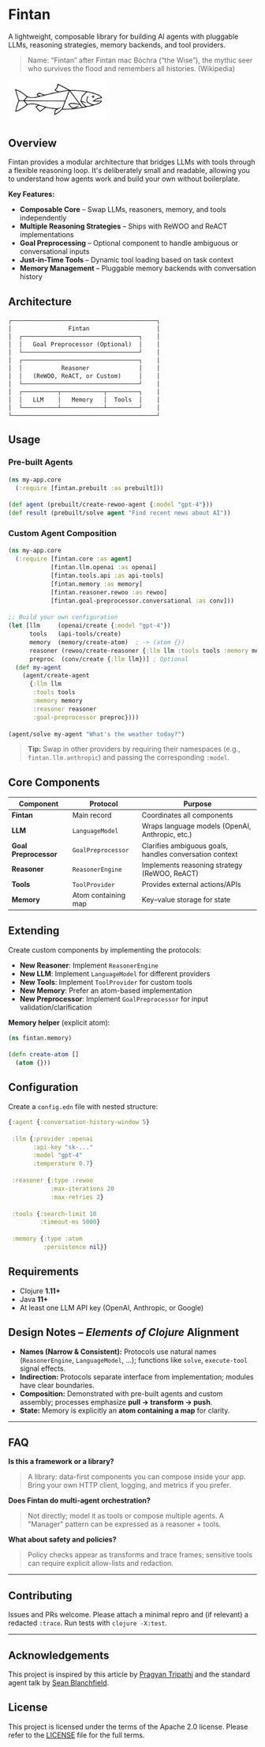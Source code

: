 # Fintan

A lightweight, composable library for building AI agents with pluggable LLMs, reasoning strategies, memory backends, and tool providers.

> Name: “Fintan” after Fintan mac Bóchra (“the Wise”), the mythic seer who survives the flood and remembers all histories. (Wikipedia)

[<img src="./assets/fintan_logo.svg" alt="Fintan" width="200">](https://github.com/rorycawley/fintan)

## Overview

Fintan provides a modular architecture that bridges LLMs with tools through a flexible reasoning loop. It's deliberately small and readable, allowing you to understand how agents work and build your own without boilerplate.

**Key Features:**

- **Composable Core** – Swap LLMs, reasoners, memory, and tools independently
- **Multiple Reasoning Strategies** – Ships with ReWOO and ReACT implementations
- **Goal Preprocessing** – Optional component to handle ambiguous or conversational inputs
- **Just-in-Time Tools** – Dynamic tool loading based on task context
- **Memory Management** – Pluggable memory backends with conversation history

## Architecture

```
┌─────────────────────────────────────────┐
│                Fintan                   │
│  ┌─────────────────────────────────┐    │
│  │   Goal Preprocessor (Optional)  │    │
│  └─────────────────────────────────┘    │
│  ┌─────────────────────────────────┐    │
│  │           Reasoner              │    │
│  │   (ReWOO, ReACT, or Custom)     │    │
│  └─────────────────────────────────┘    │
│  ┌──────────┬────────────┬─────────┐    │
│  │   LLM    │   Memory   │  Tools  │    │
│  └──────────┴────────────┴─────────┘    │
└─────────────────────────────────────────┘
```

## Usage

### Pre-built Agents

```clojure
(ns my-app.core
  (:require [fintan.prebuilt :as prebuilt]))

(def agent (prebuilt/create-rewoo-agent {:model "gpt-4"}))
(def result (prebuilt/solve agent "Find recent news about AI"))
```

### Custom Agent Composition

```clojure
(ns my-app.core
  (:require [fintan.core :as agent]
            [fintan.llm.openai :as openai]
            [fintan.tools.api :as api-tools]
            [fintan.memory :as memory]
            [fintan.reasoner.rewoo :as rewoo]
            [fintan.goal-preprocessor.conversational :as conv]))

;; Build your own configuration
(let [llm     (openai/create {:model "gpt-4"})
      tools   (api-tools/create)
      memory  (memory/create-atom)  ; -> (atom {})
      reasoner (rewoo/create-reasoner {:llm llm :tools tools :memory memory})
      preproc  (conv/create {:llm llm})] ; Optional
  (def my-agent
    (agent/create-agent
      {:llm llm
       :tools tools
       :memory memory
       :reasoner reasoner
       :goal-preprocessor preproc})))

(agent/solve my-agent "What's the weather today?")
```

> **Tip:** Swap in other providers by requiring their namespaces (e.g., `fintan.llm.anthropic`) and passing the corresponding `:model`.

## Core Components

| Component             | Protocol            | Purpose                                                 |
| --------------------- | ------------------- | ------------------------------------------------------- |
| **Fintan**            | Main record         | Coordinates all components                              |
| **LLM**               | `LanguageModel`     | Wraps language models (OpenAI, Anthropic, etc.)         |
| **Goal Preprocessor** | `GoalPreprocessor`  | Clarifies ambiguous goals, handles conversation context |
| **Reasoner**          | `ReasonerEngine`    | Implements reasoning strategy (ReWOO, ReACT)            |
| **Tools**             | `ToolProvider`      | Provides external actions/APIs                          |
| **Memory**            | Atom containing map | Key–value storage for state                             |

## Extending

Create custom components by implementing the protocols:

- **New Reasoner**: Implement `ReasonerEngine`
- **New LLM**: Implement `LanguageModel` for different providers
- **New Tools**: Implement `ToolProvider` for custom tools
- **New Memory**: Prefer an atom-based implementation
- **New Preprocessor**: Implement `GoalPreprocessor` for input validation/clarification

**Memory helper** (explicit atom):

```clojure
(ns fintan.memory)

(defn create-atom []
  (atom {}))
```

## Configuration

Create a `config.edn` file with nested structure:

```clojure
{:agent {:conversation-history-window 5}

 :llm {:provider :openai
       :api-key "sk-..."
       :model "gpt-4"
       :temperature 0.7}

 :reasoner {:type :rewoo
            :max-iterations 20
            :max-retries 2}

 :tools {:search-limit 10
         :timeout-ms 5000}

 :memory {:type :atom
          :persistence nil}}
```

## Requirements

- Clojure **1.11+**
- Java **11+**
- At least one LLM API key (OpenAI, Anthropic, or Google)

## Design Notes – *Elements of Clojure* Alignment

- **Names (Narrow & Consistent):** Protocols use natural names (`ReasonerEngine`, `LanguageModel`, …); functions like `solve`, `execute-tool` signal effects.
- **Indirection:** Protocols separate interface from implementation; modules have clear boundaries.
- **Composition:** Demonstrated with pre-built agents and custom assembly; processes emphasize **pull → transform → push**.
- **State:** Memory is explicitly an **atom containing a map** for clarity.
---

## FAQ

**Is this a framework or a library?**

> A library: data-first components you can compose inside your app. Bring your own HTTP client, logging, and metrics if you prefer.

**Does Fintan do multi-agent orchestration?**

> Not directly; model it as tools or compose multiple agents. A "Manager" pattern can be expressed as a reasoner + tools.

**What about safety and policies?**

> Policy checks appear as transforms and trace frames; sensitive tools can require explicit allow-lists and redaction.

---

## Contributing

Issues and PRs welcome. Please attach a minimal repro and (if relevant) a redacted `:trace`. Run tests with `clojure -X:test`.


---

## Acknowledgements

This project is inspired by this article by [Pragyan Tripathi](https://bytes.vadeai.com/escaping-framework-prison-why-we-ditched-agentic-frameworks-for-simple-apis/) and the standard agent talk by [Sean Blanchfield](https://github.com/jentic/standard-agent).

## License

This project is licensed under the terms of the Apache 2.0 license. Please refer to the [LICENSE](./LICENSE) file for the full terms.
